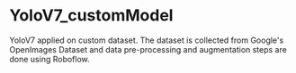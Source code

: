 # YoloV7_customModel
YoloV7 applied on custom dataset. The dataset is collected from Google's OpenImages Dataset and data pre-processing and augmentation steps are done using Roboflow.
